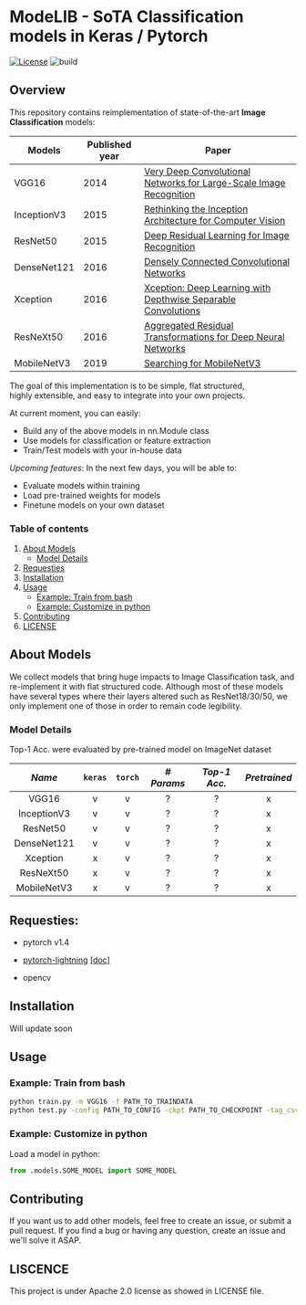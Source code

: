 # ModeLIB - SoTA Classification models in Keras / Pytorch
[![License](https://img.shields.io/badge/License-Apache%202.0-blue.svg)](https://opensource.org/licenses/Apache-2.0)
![build](https://img.shields.io/badge/build-unstable-orange.svg)

## Overview
This repository contains reimplementation of state-of-the-art **Image Classification** models:

| **Models**| **Published year**| **Paper**  |
|------|-------------| -----|
| VGG16|2014| [Very Deep Convolutional Networks for Large-Scale Image Recognition](https://arxiv.org/abs/1409.1556) |
| InceptionV3|2015| [Rethinking the Inception Architecture for Computer Vision](https://arxiv.org/abs/1512.00567) |
| ResNet50 |2015|[Deep Residual Learning for Image Recognition](https://arxiv.org/abs/1512.03385)|
|DenseNet121|2016|[Densely Connected Convolutional Networks](https://arxiv.org/abs/1608.06993)|
|Xception|2016|[Xception: Deep Learning with Depthwise Separable Convolutions](https://arxiv.org/abs/1610.02357)|
|ResNeXt50|2016|[Aggregated Residual Transformations for Deep Neural Networks](https://arxiv.org/abs/1611.05431)|
|MobileNetV3|2019|[Searching for MobileNetV3](https://arxiv.org/abs/1905.02244)|



The goal of this implementation is to be simple, flat structured,  
highly extensible, and easy to integrate into your own projects.

At current moment, you can easily:  
 * Build any of the above models in nn.Module class 
 * Use models for classification or feature extraction 
 * Train/Test models with your in-house data

_Upcoming features_: In the next few days, you will be able to:
 * Evaluate models within training
 * Load pre-trained weights for models 
 * Finetune models on your own dataset

### Table of contents
1. [About Models](#about-models)
    * [Model Details](#model-details)
2. [Requesties](#requesties)
3. [Installation](#installation)
4. [Usage](#usage)
    * [Example: Train from bash](#example-train-from-bash)
    * [Example: Customize in python](#example-customize-in-python)
5. [Contributing](#contributing)
6. [LICENSE](#liscence)
 

## About Models

We collect models that bring huge impacts to Image Classification task,
 and re-implement it with flat structured code. 
Although most of these models have several types where their layers
 altered such as ResNet18/30/50, we only implement one of those in order to
 remain code legibility.

### Model Details
Top-1 Acc. were evaluated by pre-trained model on ImageNet dataset

|*Name*| `keras`| `torch` |*# Params*|*Top-1 Acc.*|*Pretrained*|
|:---:|:--------:|:---:|:---:|:----------:|:-----------:|
| VGG16|v|v|?|?|x|
| InceptionV3|v|v|?|?|x|
| ResNet50 |v|v|?|?|x|
|DenseNet121|v|v|?|?|x|
|Xception|x|v|?|?|x|
|ResNeXt50|x|v|?|?|x|
|MobileNetV3|x|v|?|?|x|


## Requesties:
- pytorch v1.4

- [pytorch-lightning](https://github.com/PyTorchLightning/pytorch-lightning) [[doc]](https://pytorch-lightning.readthedocs.io/en/latest/)
- opencv


## Installation

Will update soon

[comment]: <> (Install via pip:)
[comment]: <> (```bash)
[comment]: <> (pip install efficientnet_pytorch)
[comment]: <> (```)
[comment]: <> (Or install from source:)
[comment]: <> (```bash)
[comment]: <> (git clone https://github.com/lukemelas/EfficientNet-PyTorch)
[comment]: <> (cd EfficientNet-Pytorch)
[comment]: <> (pip install -e .)
[comment]: <> (``` )


## Usage

[comment]: <> (#### Loading pretrained models)
### Example: Train from bash

```bash
python train.py -m VGG16 -f PATH_TO_TRAINDATA
python test.py -config PATH_TO_CONFIG -ckpt PATH_TO_CHECKPOINT -tag_csv PATH_TO_TAGCSV -f PATH_TO_TESTDATA
```

### Example: Customize in python

Load a model in python:  
```python
from .models.SOME_MODEL import SOME_MODEL
```

## Contributing
If you want us to add other models, feel free to create an issue, or submit a pull request.
If you find a bug or having any question, create an issue and we'll solve it ASAP.

## LISCENCE
This project is under Apache 2.0 license as showed in LICENSE file.
 